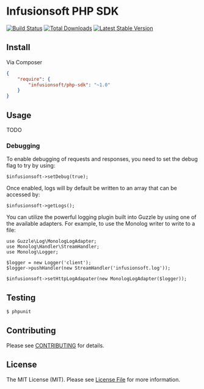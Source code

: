 # Infusionsoft PHP SDK

[![Build Status](https://travis-ci.org/infusionsoft/php-sdk.png?branch=master)](https://travis-ci.org/infusionsoft/php-sdk)
[![Total Downloads](https://poser.pugx.org/infusionsoft/php-sdk/downloads.png)](https://packagist.org/packages/infusionsoft/php-sdk)
[![Latest Stable Version](https://poser.pugx.org/infusionsoft/php-sdk/v/stable.png)](https://packagist.org/packages/infusionsoft/php-sdk)


## Install

Via Composer

``` json
{
    "require": {
        "infusionsoft/php-sdk": "~1.0"
    }
}
```


## Usage

TODO

### Debugging

To enable debugging of requests and responses, you need to set the debug flag to try by using:

```
$infusionsoft->setDebug(true);
```

Once enabled, logs will by default be written to an array that can be accessed by:

```
$infusionsoft->getLogs();
```

You can utilize the powerful logging plugin built into Guzzle by using one of the available adapters. For example, to use the Monolog writer to write to a file:

```
use Guzzle\Log\MonologLogAdapter;
use Monolog\Handler\StreamHandler;
use Monolog\Logger;

$logger = new Logger('client');
$logger->pushHandler(new StreamHandler('infusionsoft.log'));

$infusionsoft->setHttpLogAdapater(new MonologLogAdapter($logger));
```

## Testing

``` bash
$ phpunit
```


## Contributing

Please see [CONTRIBUTING](https://github.com/thephpleague/:package_name/blob/master/CONTRIBUTING.md) for details.


## License

The MIT License (MIT). Please see [License File](https://github.com/thephpleague/:package_name/blob/master/LICENSE) for more information.
